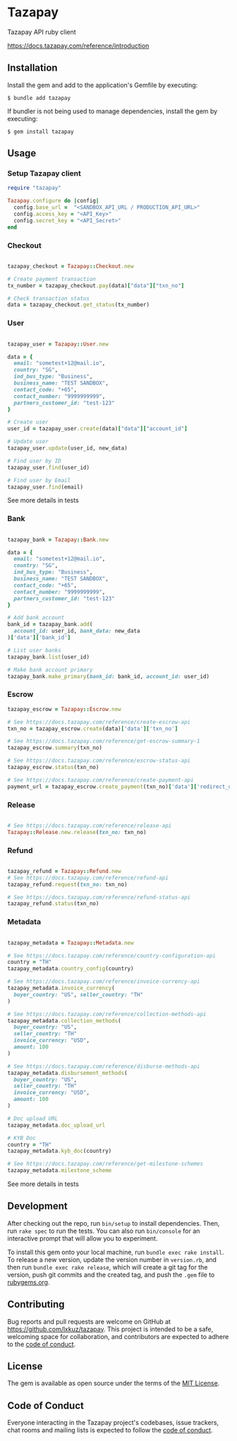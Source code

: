 # Tazapay

Tazapay API ruby client

https://docs.tazapay.com/reference/introduction

## Installation

Install the gem and add to the application's Gemfile by executing:

    $ bundle add tazapay

If bundler is not being used to manage dependencies, install the gem by executing:

    $ gem install tazapay

## Usage

### Setup Tazapay client


```ruby
require "tazapay"

Tazapay.configure do |config|
  config.base_url =  "<SANDBOX_API_URL / PRODUCTION_API_URL>"
  config.access_key = "<API_Key>"
  config.secret_key = "<API_Secret>"
end

```

### Checkout

```ruby

tazapay_checkout = Tazapay::Checkout.new

# Create payment transaction
tx_number = tazapay_checkout.pay(data)["data"]["txn_no"]

# Check transaction status
data = tazapay_checkout.get_status(tx_number)

```

### User

```ruby

tazapay_user = Tazapay::User.new

data = {
  email: "sometest+12@mail.io",
  country: "SG",
  ind_bus_type: "Business",
  business_name: "TEST SANDBOX",
  contact_code: "+65",
  contact_number: "9999999999",
  partners_customer_id: "test-123"
}

# Create user
user_id = tazapay_user.create(data)["data"]["account_id"]

# Update user
tazapay_user.update(user_id, new_data)

# Find user by ID
tazapay_user.find(user_id)

# Find user by Email
tazapay_user.find(email)

```

See more details in tests

### Bank

```ruby

tazapay_bank = Tazapay::Bank.new

data = {
  email: "sometest+12@mail.io",
  country: "SG",
  ind_bus_type: "Business",
  business_name: "TEST SANDBOX",
  contact_code: "+65",
  contact_number: "9999999999",
  partners_customer_id: "test-123"
}

# Add bank account
bank_id = tazapay_bank.add(
  account_id: user_id, bank_data: new_data
)['data']['bank_id']

# List user banks
tazapay_bank.list(user_id)

# Make bank account primary
tazapay_bank.make_primary(bank_id: bank_id, account_id: user_id)

```

### Escrow
```ruby
tazapay_escrow = Tazapay::Escrow.new

# See https://docs.tazapay.com/reference/create-escrow-api
txn_no = tazapay_escrow.create(data)['data']['txn_no']

# See https://docs.tazapay.com/reference/get-escrow-summary-1
tazapay_escrow.summary(txn_no)

# See https://docs.tazapay.com/reference/escrow-status-api
tazapay_escrow.status(txn_no)

# See https://docs.tazapay.com/reference/create-payment-api
payment_url = tazapay_escrow.create_payment(txn_no)['data']['redirect_url']

```

### Release
```ruby

# See https://docs.tazapay.com/reference/release-api
Tazapay::Release.new.release(txn_no: txn_no)

```

### Refund

```ruby

tazapay_refund = Tazapay::Refund.new
# See https://docs.tazapay.com/reference/refund-api
tazapay_refund.request(txn_no: txn_no)

# See https://docs.tazapay.com/reference/refund-status-api
tazapay_refund.status(txn_no)

```

### Metadata

```ruby

tazapay_metadata = Tazapay::Metadata.new

# See https://docs.tazapay.com/reference/country-configuration-api
country = "TH"
tazapay_metadata.country_config(country)

# See https://docs.tazapay.com/reference/invoice-currency-api
tazapay_metadata.invoice_currency(
  buyer_country: "US", seller_country: "TH"
)

# See https://docs.tazapay.com/reference/collection-methods-api
tazapay_metadata.collection_methods(
  buyer_country: "US",
  seller_country: "TH"
  invoice_currency: "USD",
  amount: 100
)

# See https://docs.tazapay.com/reference/disburse-methods-api
tazapay_metadata.disbursement_methods(
  buyer_country: "US",
  seller_country: "TH"
  invoice_currency: "USD",
  amount: 100
)

# Doc upload URL
tazapay_metadata.doc_upload_url

# KYB Doc
country = "TH"
tazapay_metadata.kyb_doc(country)

# See https://docs.tazapay.com/reference/get-milestone-schemes
tazapay_metadata.milestone_scheme

```

See more details in tests


## Development

After checking out the repo, run `bin/setup` to install dependencies. Then, run `rake spec` to run the tests. You can also run `bin/console` for an interactive prompt that will allow you to experiment.

To install this gem onto your local machine, run `bundle exec rake install`. To release a new version, update the version number in `version.rb`, and then run `bundle exec rake release`, which will create a git tag for the version, push git commits and the created tag, and push the `.gem` file to [rubygems.org](https://rubygems.org).

## Contributing

Bug reports and pull requests are welcome on GitHub at https://github.com/lxkuz/tazapay. This project is intended to be a safe, welcoming space for collaboration, and contributors are expected to adhere to the [code of conduct](https://github.com/[USERNAME]/tazapay/blob/main/CODE_OF_CONDUCT.md).

## License

The gem is available as open source under the terms of the [MIT License](https://opensource.org/licenses/MIT).

## Code of Conduct

Everyone interacting in the Tazapay project's codebases, issue trackers, chat rooms and mailing lists is expected to follow the [code of conduct](https://github.com/[USERNAME]/tazapay/blob/main/CODE_OF_CONDUCT.md).
